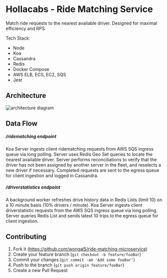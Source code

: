 # Hollacabs - Ride Matching Service
Match ride requests to the nearest available driver. Designed for maximal efficiency and RPS. 

Tech Stack:
- Node
- Koa
- Cassandra
- Redis
- Docker Compose
- AWS ELB, ECS, EC2, SQS
- Jest

## Architecture

![architecture diagram](https://i.imgur.com/L9SG4Nx.png)


## Data Flow

##### /ridematching endpoint
Koa Server ingests client ridematching requests from AWS SQS ingress queue via long polling. Server uses Redis Geo Set queries to locate the nearest available driver. Server performs reconciliations to verify that the driver has not been assigned by another server in the fleet, and reselects a new driver if necessary. Completed requests are sent to the egress queue for client ingestion and logged in Cassandra.

##### /driverstatistics endpoint
A background worker refreshes drive history data in Redis Lists (limit 10) on a 10 minute basis (10% drivers / minute). Koa Server ingests client driverstatistic requests from the AWS SQS ingress queue via long polling. Server queries Redis List and sends latest 10 trips to the egress queue for client ingestion. 

## Contributing

1. Fork it (<https://github.com/wongal5/ride-matching-microservice>)
2. Create your feature branch (`git checkout -b feature/fooBar`)
3. Commit your changes (`git commit -am 'Add some fooBar'`)
4. Push to the branch (`git push origin feature/fooBar`)
5. Create a new Pull Request
